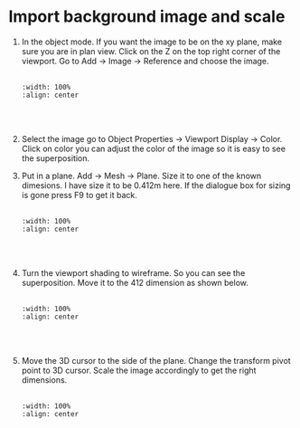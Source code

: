 # Import background image and scale
1. In the object mode. If you want the image to be on the xy plane, make sure you are in plan view. Click on the Z on the top right corner of the viewport. Go to Add -> Image -> Reference and choose the image.
    <br/><br/>
    ```{image} ../../_static/blender1/blender3.png
    :width: 100%
    :align: center
    ```
    <br/><br/>

2. Select the image go to Object Properties -> Viewport Display -> Color. Click on color you can adjust the color of the image so it is easy to see the superposition.
3. Put in a plane. Add -> Mesh -> Plane. Size it to one of the known dimesions. I have size it to be 0.412m here. If the dialogue box for sizing is gone press F9 to get it back.
    <br/><br/>
    ```{image} ../../_static/blender1/blender4.png
    :width: 100%
    :align: center
    ```
    <br/><br/>

4. Turn the viewport shading to wireframe. So you can see the superposition. Move it to the 412 dimension as shown below.
    <br/><br/>
    ```{image} ../../_static/blender1/blender5.png
    :width: 100%
    :align: center
    ```
    <br/><br/>

5. Move the 3D cursor to the side of the plane. Change the transform pivot point to 3D cursor. Scale the image accordingly to get the right dimensions.
    <br/><br/>
    ```{image} ../../_static/blender1/blender6.png
    :width: 100%
    :align: center
    ```
    <br/><br/>
